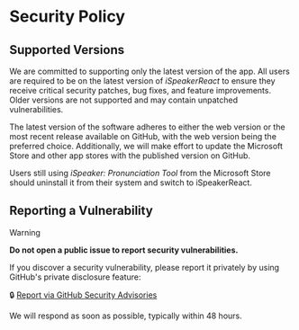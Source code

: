 # Security Policy

## Supported Versions

We are committed to supporting only the latest version of the app. All users are required to be on the latest version of *iSpeakerReact* to ensure they receive critical security patches, bug fixes, and feature improvements. Older versions are not supported and may contain unpatched vulnerabilities.

The latest version of the software adheres to either the web version or the most recent release available on GitHub, with the web version being the preferred choice. Additionally, we will make effort to update the Microsoft Store and other app stores with the published version on GitHub.

Users still using *iSpeaker: Pronunciation Tool* from the Microsoft Store should uninstall it from their system and switch to iSpeakerReact.

## Reporting a Vulnerability

> [!WARNING]
> **Do not open a public issue to report security vulnerabilities.**

If you discover a security vulnerability, please report it privately by using GitHub's private disclosure feature:

🔒 [Report via GitHub Security Advisories](https://github.com/yllst-testing-labs/ispeakerreact/security/advisories)

We will respond as soon as possible, typically within 48 hours.
